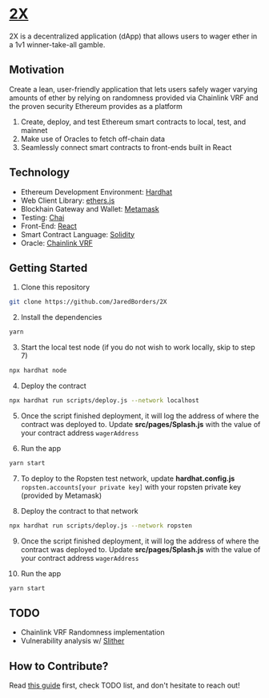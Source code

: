 # [2X](https://jaredborders.github.io/2X/)
2X is a decentralized application (dApp) that allows users to wager ether in a 1v1 winner-take-all gamble.

## Motivation
Create a lean, user-friendly application that lets users safely wager varying amounts of ether by relying on randomness provided via Chainlink VRF and the proven security Ethereum provides as a platform
1. Create, deploy, and test Ethereum smart contracts to local, test, and mainnet
2. Make use of Oracles to fetch off-chain data
3. Seamlessly connect smart contracts to front-ends built in React

## Technology
* Ethereum Development Environment: [Hardhat](https://hardhat.org)
* Web Client Library: [ethers.js](https://docs.ethers.io/v5/)
* Blockhain Gateway and Wallet: [Metamask](https://metamask.io)
* Testing: [Chai](https://www.chaijs.com)
* Front-End: [React](https://reactjs.org)
* Smart Contract Language: [Solidity](https://docs.soliditylang.org/en/v0.8.0/)
* Oracle: [Chainlink VRF](https://docs.chain.link/docs/chainlink-vrf)

## Getting Started
1. Clone this repository

```sh
git clone https://github.com/JaredBorders/2X 
```

2. Install the dependencies

```sh
yarn
```

3. Start the local test node (if you do not wish to work locally, skip to step 7)

```sh
npx hardhat node
``` 

4. Deploy the contract

```sh
npx hardhat run scripts/deploy.js --network localhost
```

5. Once the script finished deployment, it will log the address of where the contract was deployed to. Update __src/pages/Splash.js__ with the value of your contract address `wagerAddress`

6. Run the app

```sh
yarn start
```

7. To deploy to the Ropsten test network, update __hardhat.config.js__ `ropsten.accounts[your private key]` with your ropsten private key (provided by Metamask)

8. Deploy the contract to that network

```sh
npx hardhat run scripts/deploy.js --network ropsten
```

9. Once the script finished deployment, it will log the address of where the contract was deployed to. Update __src/pages/Splash.js__ with the value of your contract address `wagerAddress`

10. Run the app

```sh
yarn start
```

## TODO
* Chainlink VRF Randomness implementation 
* Vulnerability analysis w/ [Slither](https://github.com/crytic/slither)

## How to Contribute?
Read [this guide](https://opensource.guide/how-to-contribute/) first, check TODO list, and don't hesitate to reach out!
